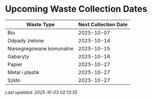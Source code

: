 # Upcoming Waste Collection Dates

| Waste Type | Next Collection Date |
|------------|----------------------|
| Bio | 2025-10-07 |
| Odpady zielone | 2025-10-14 |
| Niesegregowane komunalne | 2025-10-15 |
| Gabaryty | 2025-10-16 |
| Papier | 2025-10-27 |
| Metal i plastik | 2025-10-27 |
| Szkło | 2025-10-27 |


*Last updated: 2025-10-03 02:13:35*
